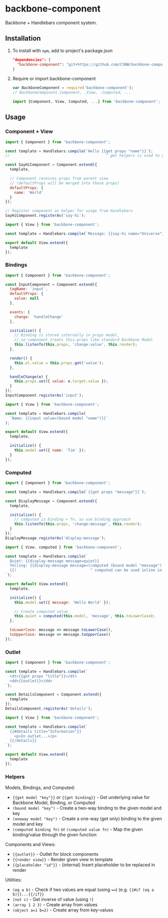 # backbone-component

Backbone + Handlebars component system.

## Installation

1.  To install with `npm`, add to project's package.json

    ```json
    "dependencies": {
      "backbone-component": "git+https://github.com/CSNW/backbone-component.git#v0.3.5"
    }
    ```

2.  Require or import backbone-component

    ```js
    var BackboneComponent = require('backbone-component');
    // BackboneComponent.Component, .View, .Computed, ...

    import {Component, View, Computed, ...} from 'backbone-component';
    ```

## Usage

### Component + View

```js
import { Component } from 'backbone-component';

const template = Handlebars.compile(`Hello {{get props "name"}}`);
//                                           ^ get helpers is used to get value from model

const SayHiComponent = Component.extend({
  template,

  // Component receives props from parent view
  // (defaultProps will be merged into these props)
  defaultProps: {
    name: 'World'
  }
});

// Register component as helper for usage from Handlebars
SayHiComponent.registerAs('say-hi');
```

```js
import { View } from 'backbone-component';

const template = Handlebars.compile(`Message: {{say-hi name="Universe"}}`);

export default View.extend({
  template
});
```

### Bindings

```js
import { Component } from 'backbone-component';

const InputComponent = Component.extend({
  tagName: 'input',
  defaultProps: {
    value: null
  },

  events: {
    change: 'handleChange'
  },

  initialize() {
    // Binding is stored internally in props model,
    // so component treats this.props like standard Backbone Model
    this.listenTo(this.props, 'change:value', this.render);
  },

  render() {
    this.el.value = this.props.get('value');
  },

  handleChange(e) {
    this.props.set({ value: e.target.value });
  }
});
InputComponent.registerAs('input');
```

```js
import { View } from 'backbone-component';

const template = Handlebars.compile(
  `Name: {{input value=(bound model "name")}}`
);

export default View.extend({
  template,

  initialize() {
    this.model.set({ name: 'Tim' });
  }
});
```

### Computed

```js
import { Component } from 'backbone-component';

const template = Handlebars.compile(`{{get props "message"}}`);

const DisplayMessage = Component.extend({
  template,

  initialize() {
    // computed is binding + fn, so use binding approach
    this.listenTo(this.props, 'change:message', this.render);
  }
});
DisplayMessage.registerAs('display-message');
```

```js
import { View, computed } from 'backbone-component';

const template = Handlebars.compile(`
  Quiet: {{display-message message=quiet}}
  Yelling: {{display-message message=(computed (bound model "message") toUpperCase)}}
  {{!                                 ^ computed can be used inline in combination with bound}}
`);

export default View.extend({
  template,

  initialize() {
    this.model.set({ message: 'Hello World' });

    // Create computed value
    this.quiet = computed(this.model, 'message', this.toLowerCase);
  },

  toLowerCase: message => message.toLowerCase(),
  toUpperCase: message => message.toUpperCase()
});
```

### Outlet

```js
import { Component } from 'backbone-component';

const template = Handlebars.compile(`
  <dt>{{get props "title"}}</dt>
  <dd>{{outlet}}</dd>
`);

const DetailsComponent = Component.extend({
  template
});
DetailsComponent.registerAs('details');
```

```js
import { View } from 'backbone-component';

const template = Handlebars.compile(`
  {{#details title="Information"}}
    <p>In outlet...</p>
  {{/details}}
`);

export default View.extend({
  template
});
```

### Helpers

Models, Bindings, and Computed:

* `{{get model "key"}}` or `{{get binding}}` - Get underlying value for Backbone Model, Binding, or Computed
* `(bound model "key")` - Create a two-way binding to the given model and key
* `(oneway model "key")` - Create a one-way (get only) binding to the given model and key
* `(computed binding fn)` or `(computed value fn)` - Map the given binding/value through the given function

Components and Views:

* `{{outlet}}` - Outlet for block components
* `{{render view}}` - Render given view in template
* `{{placeholder "id"}}` - (internal) Insert placeholder to be replaced in render

Utilities:

* `(eq a b)` - Check if two values are equal (using `==`) (e.g. `{{#if (eq a b)}}...{{/if}}`
* `(not c)` - Get inverse of value (using `!`)
* `(array 1 2 3)` - Create array from values
* `(object a=1 b=2)` - Create array from key-values
